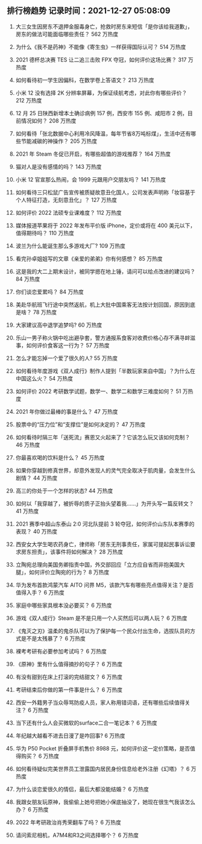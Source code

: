 
## 排行榜趋势 记录时间：2021-12-27 05:08:09
  
  1. 大三女生因房东不退押金服毒身亡，抢救时房东来短信「是你该给我道歉」，房东的做法可能面临哪些责任？ 562 万热度
    
  2. 为什么《我不是药神》不能像《寄生虫》一样获得国际认可？ 514 万热度
    
  3. 2021 德杯总决赛 TES 让二追三击败 FPX 夺冠，如何评价这场比赛？ 317 万热度
    
  4. 如何看待初一学生因偏科，在数学卷上答语文？ 213 万热度
    
  5. 小米 12 没有选择 2K 分辨率屏幕，为保证续航考虑，对此你有哪些评价？ 212 万热度
    
  6. 12 月 25 日陕西新增本土确诊病例 157 例，西安市 155 例、咸阳市 2 例，目前情况如何？ 208 万热度
    
  7. 如何看待「张北数据中心利用冷风降温，每年节省8万吨标煤」，生活中还有哪些节能减碳的神操作？ 205 万热度
    
  8. 2021 年 Steam 冬促已开启，有哪些超值的游戏推荐？ 164 万热度
    
  9. 猫对人是没有感情的吗？ 143 万热度
    
  10. 小米 12 官宣那么热闹，会 1999 元跟用户交朋友吗？ 141 万热度
    
  11. 如何看待三只松鼠广告宣传被质疑故意丑化国人，公司发表声明称「妆容基于个人特征打造，无刻意丑化」？ 127 万热度
    
  12. 如何评价 2022 法硕专业课难度？ 112 万热度
    
  13. 媒体报道苹果将于 2022 年发布平价版 iPhone，定价或将在 400 美元以下，值得期待吗？ 110 万热度
    
  14. 波兰为什么能诞生那么多游戏大厂? 109 万热度
    
  15. 看完孙卓姐姐写的文章《亲爱的弟弟》你有何感想？ 85 万热度
    
  16. 这是我的大二上期末设计，被同学摁在地上锤，请问可以给点改进的建议吗？ 84 万热度
    
  17. 你们谈恋爱累吗？ 84 万热度
    
  18. 美赴华航班飞行途中突然返航，机上大批中国乘客无法按计划回国，原因到底是啥？ 78 万热度
    
  19. 大家建议高中退学追梦吗? 60 万热度
    
  20. 乐山一男子称火锅中吃出避孕套，警方通报系食客对收费价格心存不满寻衅滋事，如何评价食客这一行为？ 57 万热度
    
  21. 怎么才能忘掉一个爱了很久的人? 55 万热度
    
  22. 如何看待年度游戏《双人成行》制作人提到「半数玩家来自中国」？为什么在中国这么火？ 54 万热度
    
  23. 如何评价 2022 考研数学试题，数学一、数学二和数学三难度如何？ 51 万热度
    
  24. 2021 年你做过最棒的事是什么？ 47 万热度
    
  25. 股票中的“压力位”和“支撑位”是如何决定的？ 47 万热度
    
  26. 如何看待时隔三年「送死流」赛恩又火起来了？它该怎么玩又该如何克制？ 46 万热度
    
  27. 你最喜欢喝的饮料是什么？ 45 万热度
    
  28. 如果你穿越到修真世界，却意外发现人的灵气完全取决于肌肉量，会发生什么剧情？ 44 万热度
    
  29. 高三的你处于一个怎样的状态? 44 万热度
    
  30. 如何以「我穿越了，被折辱的质子正抬头望着我……」为开头写一篇反转文？ 41 万热度
    
  31. 2021 赛季中超山东泰山 2:0 河北队提前 3 轮夺冠，如何评价山东队本赛季的表现？ 40 万热度
    
  32. 西安女大学生喝农药身亡，律师称「房东无刑事责任，家属可提起民事诉讼要求房东担责」，该事件将如何解决？ 28 万热度
    
  33. 立陶宛总理向美国务卿指责中国，外交部回应「立方应自省而非抱美国大腿」，如何评价立陶宛的行为？ 8 万热度
    
  34. 华为发布首款鸿蒙汽车 AITO 问界 M5，该款汽车有哪些亮点值得关注？是否值得入手？ 6 万热度
    
  35. 家庭中哪些家具根本没必要买？ 6 万热度
    
  36. 游戏《双人成行》Steam 是不是只用一个人买然后可以两人玩？ 6 万热度
    
  37. 《鬼灭之刃》温柔的鬼杀队可以为了保护每一个民众付出生命，选拔队员的方式是不是太残暴了？ 6 万热度
    
  38. 裸考考研有必要参加考试吗？ 6 万热度
    
  39. 《原神》里有什么值得摘抄的句子？ 6 万热度
    
  40. 有没有甜到在床上打滚的完结甜文？ 6 万热度
    
  41. 考研结束后你做的第一件事是什么？ 6 万热度
    
  42. 西安一外籍男子当众辱骂防疫人员，家人称用错词语，还有哪些后续值得关注？ 6 万热度
    
  43. 当下还有什么人会买微软的surface二合一笔记本？ 6 万热度
    
  44. 年纪越大越看不进去日漫了是咋回事? 6 万热度
    
  45. 华为 P50 Pocket 折叠屏手机售价 8988 元，如何评价这一定价策略，是否值得购买？ 6 万热度
    
  46. 如何看待疑似完美世界员工泄露国内居民身份信息给老外注册《幻塔》？ 6 万热度
    
  47. 为什么谈恋爱很久的情侣，最后大都没能结婚？ 6 万热度
    
  48. 我跟女朋友玩原神，我偷偷上她号把她小保底抽没了，她现在很生气我该怎么办？ 6 万热度
    
  49. 2022 年考研政治肖秀荣翻车了吗？ 6 万热度
    
  50. 请问索尼相机，A7M4和R3之间选择哪个？ 6 万热度
    